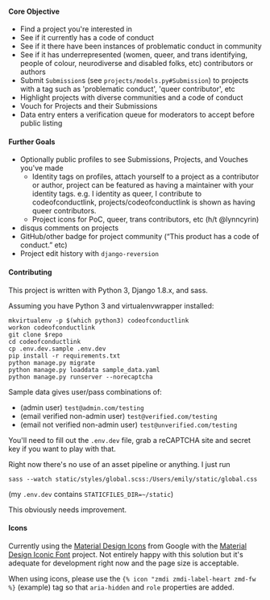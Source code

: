 #### Core Objective

* Find a project you're interested in
* See if it currently has a code of conduct
* See if it there have been instances of problematic conduct in community
* See if it has underrepresented (women, queer, and trans identifying, people of colour, neurodiverse and disabled folks, etc) contributors or authors
* Submit `Submission`s (see `projects/models.py#Submission`) to projects with a tag such as 'problematic conduct', 'queer contributor', etc
* Highlight projects with diverse communities and a code of conduct
* Vouch for Projects and their Submissions
* Data entry enters a verification queue for moderators to accept before public listing

#### Further Goals

* Optionally public profiles to see Submissions, Projects, and Vouches you've made
    * Identity tags on profiles, attach yourself to a project as a contributor or author, project can be featured as having a maintainer with your identity tags.
      e.g. I identity as queer, I contribute to codeofconductlink, projects/codeofconductlink is shown as having queer contributors.
    * Project icons for PoC, queer, trans contributors, etc (h/t @lynncyrin)
* disqus comments on projects
* GitHub/other badge for project community (“This product has a code of conduct.” etc)
* Project edit history with `django-reversion`


#### Contributing

This project is written with Python 3, Django 1.8.x, and sass.

Assuming you have Python 3 and virtualenvwrapper installed:

```
mkvirtualenv -p $(which python3) codeofconductlink
workon codeofconductlink
git clone $repo
cd codeofconductlink
cp .env.dev.sample .env.dev
pip install -r requirements.txt
python manage.py migrate
python manage.py loaddata sample_data.yaml
python manage.py runserver --norecaptcha
```

Sample data gives user/pass combinations of:

* (admin user) `test@admin.com/testing`
* (email verified non-admin user) `test@verified.com/testing`
* (email not verified non-admin user) `test@unverified.com/testing`

You'll need to fill out the `.env.dev` file, grab a reCAPTCHA site and secret key if you want to play with that.

Right now there's no use of an asset pipeline or anything. I just run

`sass --watch static/styles/global.scss:/Users/emily/static/global.css`

(my `.env.dev` contains `STATICFILES_DIR=~/static`)

This obviously needs improvement.

#### Icons

Currently using the [Material Design Icons](http://google.github.io/material-design-icons) from Google with the [Material Design Iconic Font](http://zavoloklom.github.io/material-design-iconic-font/examples.html) project. Not entirely happy with this solution but it's adequate for development right now and the page size is acceptable.

When using icons, please use the `{% icon "zmdi zmdi-label-heart zmd-fw %}` (example) tag so that `aria-hidden` and `role` properties are added.
